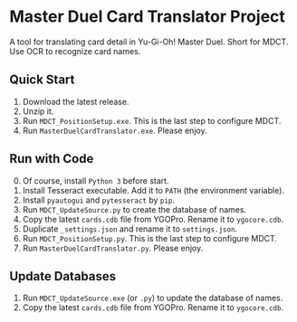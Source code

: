 # Master Duel Card Translator Project
A tool for translating card detail in Yu-Gi-Oh! Master Duel. Short for MDCT.
Use OCR to recognize card names.

## Quick Start
1. Download the latest release.
2. Unzip it.
3. Run `MDCT_PositionSetup.exe`. This is the last step to configure MDCT.
4. Run `MasterDuelCardTranslator.exe`. Please enjoy.

## Run with Code
0. Of course, install `Python 3` before start.
1. Install Tesseract executable. Add it to `PATH` (the environment variable).
2. Install `pyautogui` and `pytesseract` by `pip`.
3. Run `MDCT_UpdateSource.py` to create the database of names.
4. Copy the latest `cards.cdb` file from YGOPro. Rename it to `ygocore.cdb`.
5. Duplicate `_settings.json` and rename it to `settings.json`.
6. Run `MDCT_PositionSetup.py`. This is the last step to configure MDCT.
7. Run `MasterDuelCardTranslator.py`. Please enjoy.

## Update Databases
1. Run `MDCT_UpdateSource.exe` (or `.py`) to update the database of names.
2. Copy the latest `cards.cdb` file from YGOPro. Rename it to `ygocore.cdb`.

